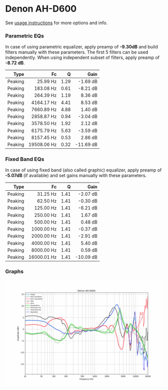 # Denon AH-D600
See [usage instructions](https://github.com/jaakkopasanen/AutoEq#usage) for more options and info.

### Parametric EQs
In case of using parametric equalizer, apply preamp of **-9.30dB** and build filters manually
with these parameters. The first 5 filters can be used independently.
When using independent subset of filters, apply preamp of **-8.72 dB**.

| Type    | Fc          |    Q | Gain      |
|--------:|------------:|-----:|----------:|
| Peaking | 25.99 Hz    | 1.29 | -1.69 dB  |
| Peaking | 183.08 Hz   | 0.61 | -8.21 dB  |
| Peaking | 264.39 Hz   | 1.19 | 8.36 dB   |
| Peaking | 4164.17 Hz  | 4.41 | 8.53 dB   |
| Peaking | 7660.89 Hz  | 4.88 | 1.40 dB   |
| Peaking | 2858.87 Hz  | 0.94 | -3.04 dB  |
| Peaking | 3578.50 Hz  | 1.92 | 2.12 dB   |
| Peaking | 6175.79 Hz  | 5.63 | -3.59 dB  |
| Peaking | 8157.45 Hz  | 0.53 | 2.86 dB   |
| Peaking | 19508.06 Hz | 0.32 | -11.69 dB |

### Fixed Band EQs
In case of using fixed band (also called graphic) equalizer, apply preamp of **-5.07dB**
(if available) and set gains manually with these parameters.

| Type    | Fc          |    Q | Gain      |
|--------:|------------:|-----:|----------:|
| Peaking | 31.25 Hz    | 1.41 | -2.07 dB  |
| Peaking | 62.50 Hz    | 1.41 | -0.30 dB  |
| Peaking | 125.00 Hz   | 1.41 | -6.21 dB  |
| Peaking | 250.00 Hz   | 1.41 | 1.67 dB   |
| Peaking | 500.00 Hz   | 1.41 | 0.48 dB   |
| Peaking | 1000.00 Hz  | 1.41 | -0.37 dB  |
| Peaking | 2000.00 Hz  | 1.41 | -2.91 dB  |
| Peaking | 4000.00 Hz  | 1.41 | 5.40 dB   |
| Peaking | 8000.00 Hz  | 1.41 | 0.59 dB   |
| Peaking | 16000.01 Hz | 1.41 | -10.09 dB |

### Graphs
![](./Denon%20AH-D600.png)